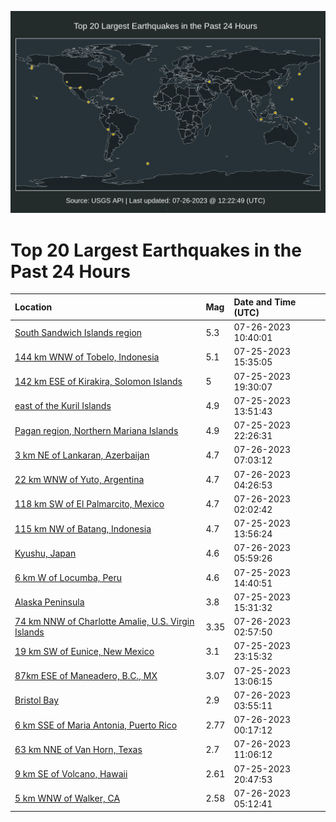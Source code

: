 ![Map](./map.png)

# Top 20 Largest Earthquakes in the Past 24 Hours

| Location | Mag | Date and Time (UTC) |
|:---|:---|:---|
| [South Sandwich Islands region](https://earthquake.usgs.gov/earthquakes/eventpage/us6000kvm4) | 5.3 | 07-26-2023 10:40:01 |
| [144 km WNW of Tobelo, Indonesia](https://earthquake.usgs.gov/earthquakes/eventpage/us7000ki9d) | 5.1 | 07-25-2023 15:35:05 |
| [142 km ESE of Kirakira, Solomon Islands](https://earthquake.usgs.gov/earthquakes/eventpage/us6000kvis) | 5 | 07-25-2023 19:30:07 |
| [east of the Kuril Islands](https://earthquake.usgs.gov/earthquakes/eventpage/us7000ki7j) | 4.9 | 07-25-2023 13:51:43 |
| [Pagan region, Northern Mariana Islands](https://earthquake.usgs.gov/earthquakes/eventpage/us6000kvjr) | 4.9 | 07-25-2023 22:26:31 |
| [3 km NE of Lankaran, Azerbaijan](https://earthquake.usgs.gov/earthquakes/eventpage/us6000kvlp) | 4.7 | 07-26-2023 07:03:12 |
| [22 km WNW of Yuto, Argentina](https://earthquake.usgs.gov/earthquakes/eventpage/us6000kvkz) | 4.7 | 07-26-2023 04:26:53 |
| [118 km SW of El Palmarcito, Mexico](https://earthquake.usgs.gov/earthquakes/eventpage/us6000kvkf) | 4.7 | 07-26-2023 02:02:42 |
| [115 km NW of Batang, Indonesia](https://earthquake.usgs.gov/earthquakes/eventpage/us7000ki7m) | 4.7 | 07-25-2023 13:56:24 |
| [Kyushu, Japan](https://earthquake.usgs.gov/earthquakes/eventpage/us6000kvlk) | 4.6 | 07-26-2023 05:59:26 |
| [6 km W of Locumba, Peru](https://earthquake.usgs.gov/earthquakes/eventpage/us6000kvhw) | 4.6 | 07-25-2023 14:40:51 |
| [Alaska Peninsula](https://earthquake.usgs.gov/earthquakes/eventpage/us7000ki98) | 3.8 | 07-25-2023 15:31:32 |
| [74 km NNW of Charlotte Amalie, U.S. Virgin Islands](https://earthquake.usgs.gov/earthquakes/eventpage/pr71419288) | 3.35 | 07-26-2023 02:57:50 |
| [19 km SW of Eunice, New Mexico](https://earthquake.usgs.gov/earthquakes/eventpage/us6000kvju) | 3.1 | 07-25-2023 23:15:32 |
| [87km ESE of Maneadero, B.C., MX](https://earthquake.usgs.gov/earthquakes/eventpage/ci39621490) | 3.07 | 07-25-2023 13:06:15 |
| [Bristol Bay](https://earthquake.usgs.gov/earthquakes/eventpage/ak0239iecybc) | 2.9 | 07-26-2023 03:55:11 |
| [6 km SSE of Maria Antonia, Puerto Rico](https://earthquake.usgs.gov/earthquakes/eventpage/pr71419268) | 2.77 | 07-26-2023 00:17:12 |
| [63 km NNE of Van Horn, Texas](https://earthquake.usgs.gov/earthquakes/eventpage/us6000kvm9) | 2.7 | 07-26-2023 11:06:12 |
| [9 km SE of Volcano, Hawaii](https://earthquake.usgs.gov/earthquakes/eventpage/hv73497232) | 2.61 | 07-25-2023 20:47:53 |
| [5 km WNW of Walker, CA](https://earthquake.usgs.gov/earthquakes/eventpage/nc73916801) | 2.58 | 07-26-2023 05:12:41 |
